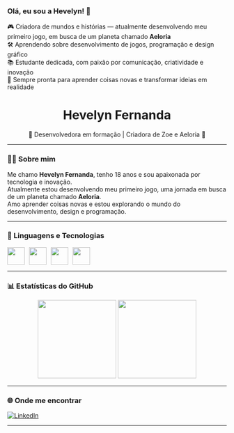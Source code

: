 ### Olá, eu sou a Hevelyn! 👋

🎮 Criadora de mundos e histórias — atualmente desenvolvendo meu primeiro jogo, em busca de um planeta chamado **Aeloria**  
🛠️ Aprendendo sobre desenvolvimento de jogos, programação e design gráfico  
📚 Estudante dedicada, com paixão por comunicação, criatividade e inovação  
🚀 Sempre pronta para aprender coisas novas e transformar ideias em realidade

<h1 align="center">Hevelyn Fernanda</h1>
<p align="center">🌌 Desenvolvedora em formação | Criadora de Zoe e Aeloria 🚀</p>

---

### 👩‍💻 Sobre mim

Me chamo **Hevelyn Fernanda**, tenho 18 anos e sou apaixonada por tecnologia e inovação.  
Atualmente estou desenvolvendo meu primeiro jogo, uma jornada em busca de um planeta chamado **Aeloria**.  
Amo aprender coisas novas e estou explorando o mundo do desenvolvimento, design e programação.

---

### 🧠 Linguagens e Tecnologias

<div style="display: flex; gap: 10px;">
<img src="https://cdn.jsdelivr.net/gh/devicons/devicon/icons/javascript/javascript-original.svg" width="40"/>
<img src="https://cdn.jsdelivr.net/gh/devicons/devicon/icons/html5/html5-original.svg" width="40"/>
<img src="https://cdn.jsdelivr.net/gh/devicons/devicon/icons/python/python-original.svg" width="40"/>
<img src="https://cdn.jsdelivr.net/gh/devicons/devicon/icons/mysql/mysql-original.svg" width="40"/>
</div>

---

### 📊 Estatísticas do GitHub

<p align="center">
  <img height="180em" src="https://github-readme-stats.vercel.app/api?username=6hevelyn&show_icons=true&theme=dark&include_all_commits=true&count_private=true"/>
  <img height="180em" src="https://github-readme-stats.vercel.app/api/top-langs/?username=6hevelyn&layout=compact&langs_count=7&theme=dark"/>
</p>

---


### 🌐 Onde me encontrar

[![LinkedIn](https://img.shields.io/badge/-LinkedIn-blue?style=flat-square&logo=linkedin&logoColor=white)](https://www.linkedin.com/in/hevelyn-fernanda-20562331a)

---
